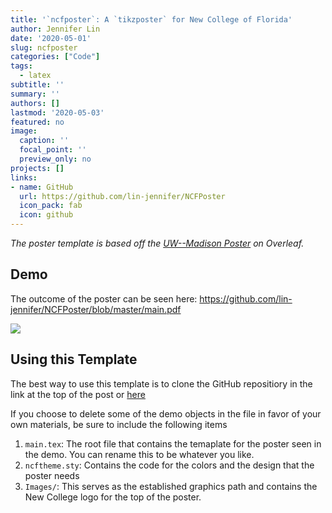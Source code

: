 ```yaml
---
title: '`ncfposter`: A `tikzposter` for New College of Florida'
author: Jennifer Lin
date: '2020-05-01'
slug: ncfposter
categories: ["Code"]
tags:
  - latex
subtitle: ''
summary: ''
authors: []
lastmod: '2020-05-03'
featured: no
image:
  caption: ''
  focal_point: ''
  preview_only: no
projects: []
links:
- name: GitHub
  url: https://github.com/lin-jennifer/NCFPoster
  icon_pack: fab
  icon: github
---
```


*The poster template is based off the [UW--Madison Poster](https://www.overleaf.com/latex/templates/uw-madison-poster-template/tfbyxyhbymsq) on Overleaf.*

## Demo

The outcome of the poster can be seen here: https://github.com/lin-jennifer/NCFPoster/blob/master/main.pdf

![](/code/ncfposter.png)

## Using this Template

The best way to use this template is to clone the GitHub repositiory in the link at the top of the post or [here](https://github.com/lin-jennifer/NCFPoster)

If you choose to delete some of the demo objects in the file in favor of your own materials, be sure to include the following items

1. `main.tex`: The root file that contains the temaplate for the poster seen in the demo. You can rename this to be whatever you like.
2. `ncftheme.sty`: Contains the code for the colors and the design that the poster needs
3. `Images/`: This serves as the established graphics path and contains the New College logo for the top of the poster.


